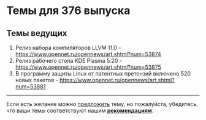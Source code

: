 # Темы для 376 выпуска

## Темы ведущих

1. Релиз набора компиляторов LLVM 11.0 - https://www.opennet.ru/opennews/art.shtml?num=53874
1. Релиз рабочего стола KDE Plasma 5.20 - https://www.opennet.ru/opennews/art.shtml?num=53875
1. В программу защиты Linux от патентных претензий включено 520 новых пакетов - https://www.opennet.ru/opennews/art.shtml?num=53881

---

Если есть желание можно [предложить](themes_from_listeners.md) тему, но пожалуйста, убедитесь, что ваши темы соответствуют нашим **[рекомендациям](Recommendations_for_the_proposed_topics.md)**.
